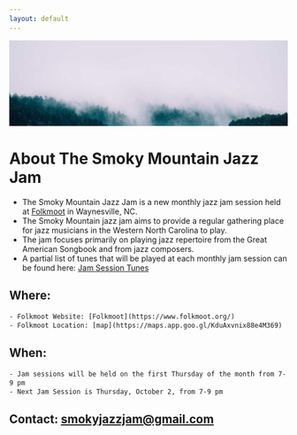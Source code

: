 ```yaml
---
layout: default
---
```

 
 ![Banner](misty_forest.jpg)

  # **About The Smoky Mountain Jazz Jam**
   
  - The Smoky Mountain Jazz Jam is a new monthly jazz jam session held at [Folkmoot](https://www.folkmoot.org/) in Waynesville, NC.
  - The Smoky Mountain jazz jam aims to provide a regular gathering place for jazz musicians in the Western North Carolina to play. 
  - The jam focuses primarily on playing jazz repertoire from the Great American Songbook and from jazz composers.
   - A partial list of tunes that will be played at each monthly jam session can be found here: [Jam Session Tunes](jam_tunes)

  ## Where:
    - Folkmoot Website: [Folkmoot](https://www.folkmoot.org/) 
    - Folkmoot Location: [map](https://maps.app.goo.gl/KduAxvnix88e4M369)
  ## When:
    - Jam sessions will be held on the first Thursday of the month from 7-9 pm
    - Next Jam Session is Thursday, October 2, from 7-9 pm 
  ## Contact: smokyjazzjam@gmail.com
